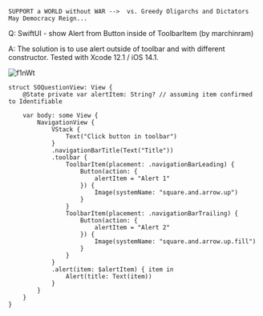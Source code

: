 ```
SUPPORT a WORLD without WAR -->  vs. Greedy Oligarchs and Dictators
May Democracy Reign... 
```

Q: SwiftUI - show Alert from Button inside of ToolbarItem (by marchinram)

A: The solution is to use alert outside of toolbar and with different constructor. Tested with Xcode 12.1 / iOS 14.1.

![f1nWt](https://user-images.githubusercontent.com/62171579/171996497-e4b79c87-1d75-4c79-b839-a040b3d82234.gif)

```
struct SOQuestionView: View {
	@State private var alertItem: String? // assuming item confirmed to Identifiable
	
	var body: some View {
		NavigationView {
			VStack {
				Text("Click button in toolbar")
			}
			.navigationBarTitle(Text("Title"))
			.toolbar {
				ToolbarItem(placement: .navigationBarLeading) {
					Button(action: {
						alertItem = "Alert 1"
					}) {
						Image(systemName: "square.and.arrow.up")
					}
				}
				ToolbarItem(placement: .navigationBarTrailing) {
					Button(action: {
						alertItem = "Alert 2"
					}) {
						Image(systemName: "square.and.arrow.up.fill")
					}
				}
			}
			.alert(item: $alertItem) { item in
				Alert(title: Text(item))
			}
		}
	}
}
```
